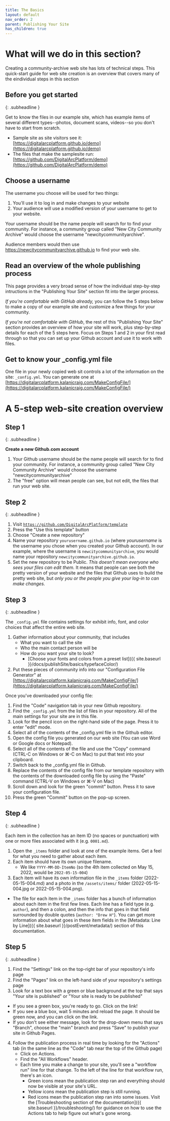 ```yaml
---
title: The Basics
layout: default
nav_order: 2
parent: Publishing Your Site
has_children: true
---
```


# What will we do in this section?

Creating a community-archive web site has lots of technical steps. This quick-start guide for web site creation is an overview that covers many of the eindividual steps in this section

## Before you get started
{: .subheadline }

Get to know the files in our example site, which has example items of several different types--photos, document scans, videos--so you don't have to start from scratch.

- Sample site as site visitors see it: [https://digitalarcplatform.github.io/demo](https://digitalarcplatform.github.io/demo)
- The files that make the samplesite run: [https://github.com/DigitalArcPlatform/demo](https://github.com/DigitalArcPlatform/demo)

## Choose a username

The username you choose will be used for two things:
1. You'll use it to log in and make changes to your website
2. Your audience will use a modified version of your username to get to your website.

Your username should be the name people will search for to find your community. For instance, a community group called "New City Community Archive" would choose the username "newcitycommunityarchive".

Audience members would then use https://newcitycommunityarchive.github.io to find your web site.

## Read an overview of the whole publishing process

This page provides a very broad sense of how the individual step-by-step intructions in the "Publishing Your Site" section fit into the larger process.

*If you're comfortable with GitHub already,* you can follow the 5 steps below to make a copy of our example site and customize a few things for your community.

*If you're not comfortable with GitHub*, the rest of this "Publishing Your Site" section provides an overview of how your site will work, plus step-by-step details for each of the 5 steps here. Focus on Steps 1 and 2 in your first read through so that you can set up your Github account and use it to work with files.

## Get to know your _config.yml file

One file in your newly copied web sit controls a lot of the information on the site: `_config.yml`. You can generate one at [https://digitalarcplatform.kalanicraig.com/MakeConfigFile/](https://digitalarcplatform.kalanicraig.com/MakeConfigFile/)

# A 5-step web-site creation overview

## Step 1
{: .subheadline }

**Create a new Github.com account**

1. Your Github username should be the name people will search for to find your community. For instance, a community group called "New City Community Archive" would choose the username "newcitycommunityarchive"
2. The "free" option will mean people can see, but not edit, the files that run your web site.

## Step 2
{: .subheadline }

<!--**Make a copy of our template community-archive site by following this video: [https://youtu.be/aDQZ1lcpMn0](https://youtu.be/aDQZ1lcpMn0){:target="_blank"}**-->

1. Visit [`https://github.com/DigitalArcPlatform/template`](https://github.com/DigitalArcPlatform/template)
1. Press the "Use this template" button
1. Choose "Create a new repository"
1. Name your repository `yourusername.github.io` (where *yourusername* is the username you chose when you created your Github account). In our example, where the username is `newcitycommunityarchive`, you would name your repository `newcitycommunityarchive.github.io`.
1. Set the new repository to be Public. *This doesn't mean everyone who sees your files can edit them.* It means that people can see both the pretty version of your website and the files that Github uses to build the pretty web site, but *only you or the people you give your log-in to can make changes.*

## Step 3
{: .subheadline }

<!--**Customize the `_config.yml` with your community information by following this video: [https://youtu.be/UR3RSXWGpJo](https://youtu.be/UR3RSXWGpJo){:target="_blank"}**-->

The `_config.yml` file contains settings for exhibit info, font, and color choices that affect the entire web site.

1. Gather information about your community, that includes
	- What you want to call the site
	- Who the main contact person will be
	- How do you want your site to look?
		- [Choose your fonts and colors from a preset list]({{ site.baseurl }}/docs/publishSite/basics/typefaceColor/)
1. Put these pieces of community info into our "Configuration File Generator" at [https://digitalarcplatform.kalanicraig.com/MakeConfigFile/](https://digitalarcplatform.kalanicraig.com/MakeConfigFile/)

Once you've downloaded your config file:
1. Find the "Code" navigation tab in your new Github repository.
1. Find the `_config.yml` from the list of files in your repository. All of the main settings for your site are in this file.
1. Look for the pencil icon on the right-hand side of the page. Press it to enter "edit" mode.
1. Select all of the contents of the _config.yml file in the Github editor.
1. Open the config file you generated on our web site (You can use Word or Google docs or Notepad).
1. Select all of the contents of the file and use the "Copy" command (CTRL-C on Windows or ⌘-C on Mac) to put that text into your clipboard.
1. Switch back to the _config.yml file in Github.
1. Replace the contents of the config file from our template repository with the contents of the downloaded config file by using the "Paste" command (CTRL-V on Windows or ⌘-V on Mac)
1. Scroll down and look for the green "commit" button. Press it to save your configuration file.
1. Press the green "Commit" button on the pop-up screen.

## Step 4
{: .subheadline }

<!--**Add your first item by following this video: [https://youtu.be/LoFCewSXC7c](https://youtu.be/LoFCewSXC7c){:target="_blank"}**-->

Each item in the collection has an item ID (no spaces or punctuation) with one or more files associated with it (e.g. `0001.md`).

1. Open the `_items` folder and look at one of the example items. Get a feel for what you need to gather about each item.
2. Each item should have its own unique filename.
   - We like `YYYY-MM-DD-ItemNo` (so the 4th item collected on May 15, 2022, would be `2022-05-15-004`)
3. Each item will have its own information file in the `_items` folder (2022-05-15-004.md) and a photo in the `/assets/items/` folder (2022-05-15-004.jpg or 2022-05-15-004.png).
  - The file for each item in the `_items` folder has a bunch of information about each item in the first few lines. Each line has a field type (e.g. `author`), and then a colon, and then the info that goes in that field surrounded by double quotes (`author: "Drew H"`). You can get more information about what goes in these item fields in the [Metadata: Line by Line]({{ site.baseurl }}/postEvent/metadata/) section of this documentation.

## Step 5
{: .subheadline }

<!--**Publish your site using Github Pages by following this video: [https://youtu.be/MC7\_-Cx-i_E](https://youtu.be/MC7_-Cx-i_E){:target="_blank"}**-->


1. Find the "Settings" link on the top-right bar of your repository's info page
2. Find the "Pages" link on the left-hand side of your repository's settings page
3. Look for a text box with a green or blue background at the top that says "Your site is published" or "Your site is ready to be published"
  - If you see a green box, you're ready to go. Click on the link!
  - If you see a blue box, wait 5 minutes and reload the page. It should be green now, and you can click on the link.
  - If you don't see either message, look for the drop-down menu that says "Branch", choose the "main" branch and press "Save" to publish your site in Github Pages.
4. Follow the publication process in real time by looking for the "Actions" tab (in the same line as the "Code" tab near the top of the Github page)
	- Click on Actions.
	- Find the "All Workflows" header.
	- Each time you make a change to your site, you'll see a "workflow run" line for that change. To the left of the line for that workflow run, there's an icon.
		- Green icons mean the publication step ran and everything should now be visible at your site's URL.
		- Yellow icons mean the publication step is still running.
		- Red icons mean the publication step ran into some issues. Visit the [Troubleshooting section of the documentation]({{ site.baseurl }}/troubleshooting/) for guidance on how to use the Actions tab to help figure out what's gone wrong.
<!---
The publishing step needs a bit of more elaboration. I followed the steps to do it myself and when I saw the message “your website is ready to be published”, I was still looking for something like a “publish” button to click on, not knowing that all I needed to do is to wait for the page to gets published.
-->
